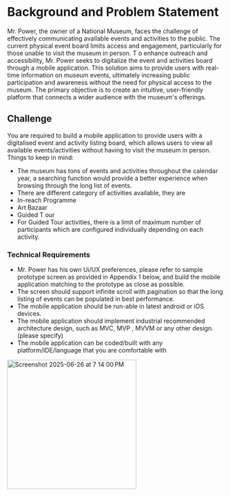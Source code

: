 # Background and Problem Statement
Mr. Power, the owner of a National Museum, faces the challenge of effectively communicating
available events and activities to the public. The current physical event board limits access and
engagement, particularly for those unable to visit the museum in person. T o enhance outreach
and accessibility, Mr. Power seeks to digitalize the event and activities board through a mobile
application. This solution aims to provide users with real-time information on museum events,
ultimately increasing public participation and awareness without the need for physical access to
the museum. The primary objective is to create an intuitive, user-friendly platform that connects
a wider audience with the museum's offerings.

## Challenge
You are required to build a mobile application to provide users with a digitalised event and
activity listing board, which allows users to view all available events/activities without having to
visit the museum in person.
Things to keep in mind:
- The museum has tons of events and activities throughout the calendar year, a searching
function would provide a better experience when browsing through the long list of events.
- There are different category of activities available, they are
- In-reach Programme
- Art Bazaar
- Guided T our
- For Guided Tour activities, there is a limit of maximum number of participants which are
configured individually depending on each activity.

### Technical Requirements
- Mr. Power has his own Ui/UX preferences, please refer to sample prototype screen as
provided in Appendix 1 below, and build the mobile application matching to the prototype
as close as possible.
- The screen should support infinite scroll with pagination so that the long listing of events
can be populated in best performance.
- The mobile application should be run-able in latest android or iOS devices.
- The mobile application should implement industrial recommended architecture design,
such as MVC, MVP , MVVM or any other design. (please specify)
- The mobile application can be coded/built with any platform/IDE/language that you are
comfortable with

<img width="300" alt="Screenshot 2025-06-26 at 7 14 00 PM" src="https://github.com/user-attachments/assets/3daaa514-e534-4da1-a4fa-dfd2702bb069" />


